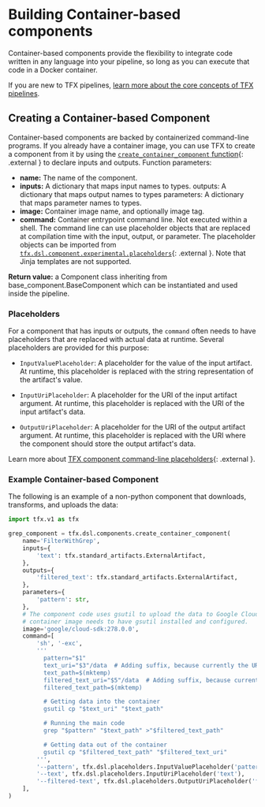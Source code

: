 # Building Container-based components

Container-based components provide the flexibility to integrate code written in
any language into your pipeline, so long as you can execute that code in a
Docker container.

If you are new to TFX pipelines,
[learn more about the core concepts of TFX pipelines](understanding_tfx_pipelines).

## Creating a Container-based Component

Container-based components are backed by containerized command-line programs. If
you already have a container image, you can use TFX to create a component from
it by using the
[`create_container_component` function](https://github.com/tensorflow/tfx/blob/master/tfx/dsl/component/experimental/container_component.py){: .external }
to declare inputs and outputs. Function parameters:

*   **name:** The name of the component.
*   **inputs:** A dictionary that maps input names to types. outputs: A
    dictionary that maps output names to types parameters: A dictionary that
    maps parameter names to types.
*   **image:** Container image name, and optionally image tag.
*   **command:** Container entrypoint command line. Not executed within a shell.
    The command line can use placeholder objects that are replaced at
    compilation time with the input, output, or parameter. The placeholder
    objects can be imported from
    [`tfx.dsl.component.experimental.placeholders`](https://github.com/tensorflow/tfx/blob/master/tfx/dsl/component/experimental/placeholders.py){: .external }.
    Note that Jinja templates are not supported.

**Return value:** a Component class inheriting from base_component.BaseComponent
which can be instantiated and used inside the pipeline.

### Placeholders

For a component that has inputs or outputs, the `command` often needs to have
placeholders that are replaced with actual data at runtime. Several placeholders
are provided for this purpose:

*   `InputValuePlaceholder`: A placeholder for the value of the input artifact.
    At runtime, this placeholder is replaced with the string representation of
    the artifact's value.

*   `InputUriPlaceholder`: A placeholder for the URI of the input artifact
    argument. At runtime, this placeholder is replaced with the URI of the input
    artifact's data.

*   `OutputUriPlaceholder`: A placeholder for the URI of the output artifact
    argument. At runtime, this placeholder is replaced with the URI where the
    component should store the output artifact's data.

Learn more about
[TFX component command-line placeholders](https://github.com/tensorflow/tfx/blob/master/tfx/dsl/component/experimental/placeholders.py){: .external }.

### Example Container-based Component

The following is an example of a non-python component that downloads,
transforms, and uploads the data:

```python
import tfx.v1 as tfx

grep_component = tfx.dsl.components.create_container_component(
    name='FilterWithGrep',
    inputs={
        'text': tfx.standard_artifacts.ExternalArtifact,
    },
    outputs={
        'filtered_text': tfx.standard_artifacts.ExternalArtifact,
    },
    parameters={
        'pattern': str,
    },
    # The component code uses gsutil to upload the data to Google Cloud Storage, so the
    # container image needs to have gsutil installed and configured.
    image='google/cloud-sdk:278.0.0',
    command=[
        'sh', '-exc',
        '''
          pattern="$1"
          text_uri="$3"/data  # Adding suffix, because currently the URI are "directories". This will be fixed soon.
          text_path=$(mktemp)
          filtered_text_uri="$5"/data  # Adding suffix, because currently the URI are "directories". This will be fixed soon.
          filtered_text_path=$(mktemp)

          # Getting data into the container
          gsutil cp "$text_uri" "$text_path"

          # Running the main code
          grep "$pattern" "$text_path" >"$filtered_text_path"

          # Getting data out of the container
          gsutil cp "$filtered_text_path" "$filtered_text_uri"
        ''',
        '--pattern', tfx.dsl.placeholders.InputValuePlaceholder('pattern'),
        '--text', tfx.dsl.placeholders.InputUriPlaceholder('text'),
        '--filtered-text', tfx.dsl.placeholders.OutputUriPlaceholder('filtered_text'),
    ],
)
```
